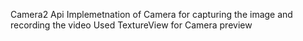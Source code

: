 Camera2 Api
Implemetnation of Camera for capturing the image and recording the video
Used TextureView for Camera preview
